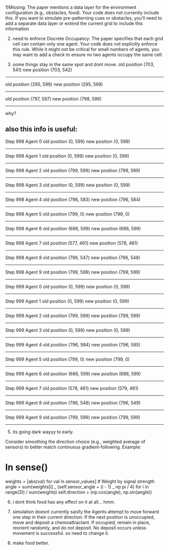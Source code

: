1)Missing: The paper mentions a data layer for the environment configuration (e.g., obstacles, food). Your code does not currently include this. If you want to simulate pre-patterning cues or obstacles, you’ll need to add a separate data layer or extend the current grid to include this information

2.  need to enforce Discrete Occupancy: The paper specifies that each grid cell can contain only one agent. Your code does not explicitly enforce this rule. While it might not be critical for small numbers of agents, you may want to add a check to ensure no two agents occupy the same cell.

3.  some things stay in the same spot and dont move.
    old position (703, 541)
    new position (703, 542)

---

old position (295, 599)
new position (295, 599)

---

old position (797, 597)
new position (798, 596)

---

why?

## also this info is useful:

Step 998 Agent 0
old position (0, 599)
new position (0, 599)

---

Step 998 Agent 1
old position (0, 599)
new position (0, 599)

---

Step 998 Agent 2
old position (799, 599)
new position (799, 599)

---

Step 998 Agent 3
old position (0, 599)
new position (0, 599)

---

Step 998 Agent 4
old position (796, 583)
new position (796, 584)

---

Step 998 Agent 5
old position (799, 0)
new position (799, 0)

---

Step 998 Agent 6
old position (686, 599)
new position (686, 599)

---

Step 998 Agent 7
old position (577, 461)
new position (578, 461)

---

Step 998 Agent 8
old position (796, 547)
new position (796, 548)

---

Step 998 Agent 9
old position (799, 599)
new position (799, 599)

---

Step 999 Agent 0
old position (0, 599)
new position (0, 599)

---

Step 999 Agent 1
old position (0, 599)
new position (0, 599)

---

Step 999 Agent 2
old position (799, 599)
new position (799, 599)

---

Step 999 Agent 3
old position (0, 599)
new position (0, 599)

---

Step 999 Agent 4
old position (796, 584)
new position (796, 585)

---

Step 999 Agent 5
old position (799, 0)
new position (799, 0)

---

Step 999 Agent 6
old position (686, 599)
new position (686, 599)

---

Step 999 Agent 7
old position (578, 461)
new position (579, 461)

---

Step 999 Agent 8
old position (796, 548)
new position (796, 549)

---

Step 999 Agent 9
old position (799, 599)
new position (799, 599)

---

5. its going dark wayyy to early.

Consider smoothing the direction choice (e.g., weighted average of sensors) to better match continuous gradient-following.
Example:

# In sense()

weights = [abs(val) for val in sensor_values] # Weight by signal strength
angle = sum(weights[i] _ (self.sensor_angle + (i - 1) _ np.pi / 4) for i in range(3)) / sum(weights)
self.direction = (np.cos(angle), np.sin(angle))

6. i dont think food has any effect on it at all... hmm.

7. simulation doesnt currently saisfy the Agents attempt to move forward one step in their current direction.
   If the next position is unoccupied, move and deposit a chemoattractant.
   If occupied, remain in place, reorient randomly, and do not deposit.
   No deposit occurs unless movement is successful.
   so need to change it.

8. make food better.
